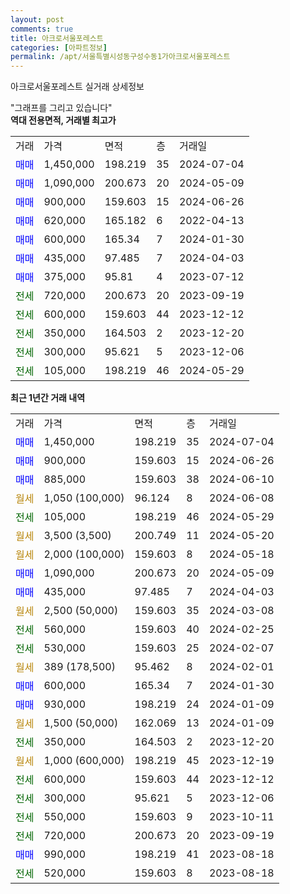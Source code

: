```yaml
---
layout: post
comments: true
title: 아크로서울포레스트
categories: [아파트정보]
permalink: /apt/서울특별시성동구성수동1가아크로서울포레스트
---
```


아크로서울포레스트 실거래 상세정보

<script type="text/javascript">
  google.charts.load('current', {'packages':['line', 'corechart']});
  google.charts.setOnLoadCallback(drawChart);

  function drawChart() {
    var data = new google.visualization.DataTable();
    data.addColumn('date', '거래일');
    data.addColumn('number', "매매");
    data.addColumn('number', "전세");
    data.addColumn('number', "전매");

    data.addRows([[new Date(Date.parse("2024-07-04")), 1450000, null, null], [new Date(Date.parse("2024-06-26")), 900000, null, null], [new Date(Date.parse("2024-06-10")), 885000, null, null], [new Date(Date.parse("2024-06-08")), null, null, null], [new Date(Date.parse("2024-05-29")), null, 105000, null], [new Date(Date.parse("2024-05-20")), null, null, null], [new Date(Date.parse("2024-05-18")), null, null, null], [new Date(Date.parse("2024-05-09")), 1090000, null, null], [new Date(Date.parse("2024-04-03")), 435000, null, null], [new Date(Date.parse("2024-03-08")), null, null, null], [new Date(Date.parse("2024-02-25")), null, 560000, null], [new Date(Date.parse("2024-02-07")), null, 530000, null], [new Date(Date.parse("2024-02-01")), null, null, null], [new Date(Date.parse("2024-01-30")), 600000, null, null], [new Date(Date.parse("2024-01-09")), 930000, null, null], [new Date(Date.parse("2024-01-09")), null, null, null], [new Date(Date.parse("2023-12-20")), null, 350000, null], [new Date(Date.parse("2023-12-19")), null, null, null], [new Date(Date.parse("2023-12-12")), null, 600000, null], [new Date(Date.parse("2023-12-06")), null, 300000, null], [new Date(Date.parse("2023-10-11")), null, 550000, null], [new Date(Date.parse("2023-09-19")), null, 720000, null], [new Date(Date.parse("2023-08-18")), 990000, null, null], [new Date(Date.parse("2023-08-18")), null, 520000, null]]);

    var options = {
      hAxis: {
        format: 'yyyy/MM/dd'
      },    
      lineWidth: 0,
      pointsVisible: true,    
      title: '최근 1년간 유형별 실거래가 분포',
      legend: { position: 'bottom' }
    };

    var formatter = new google.visualization.NumberFormat({pattern:'###,###'} );
    formatter.format(data, 1);
    formatter.format(data, 2);
    
    setTimeout(function() {
        var chart = new google.visualization.LineChart(document.getElementById('columnchart_material'));
        chart.draw(data, (options));
        document.getElementById('loading').style.display = 'none';
    }, 200);
  }
</script>


<div id="loading" style="z-index:20; display: block; margin-left: 0px">"그래프를 그리고 있습니다"</div>
<div id="columnchart_material" style="width: 95%; margin-left: 0px; display: block"></div>
<!-- contents start -->
<b>역대 전용면적, 거래별 최고가</b>
<table class="sortable">
    <tr>
      <td>거래</td>
      <td>가격</td>
      <td>면적</td>
      <td>층</td>
      <td>거래일</td>
    </tr>
        <tr>
          <td><a style="color: blue">매매</a></td>
          <td>1,450,000</td>
          <td>198.219</td>
          <td>35</td>
          <td>2024-07-04</td>
        </tr>            <tr>
          <td><a style="color: blue">매매</a></td>
          <td>1,090,000</td>
          <td>200.673</td>
          <td>20</td>
          <td>2024-05-09</td>
        </tr>            <tr>
          <td><a style="color: blue">매매</a></td>
          <td>900,000</td>
          <td>159.603</td>
          <td>15</td>
          <td>2024-06-26</td>
        </tr>            <tr>
          <td><a style="color: blue">매매</a></td>
          <td>620,000</td>
          <td>165.182</td>
          <td>6</td>
          <td>2022-04-13</td>
        </tr>            <tr>
          <td><a style="color: blue">매매</a></td>
          <td>600,000</td>
          <td>165.34</td>
          <td>7</td>
          <td>2024-01-30</td>
        </tr>            <tr>
          <td><a style="color: blue">매매</a></td>
          <td>435,000</td>
          <td>97.485</td>
          <td>7</td>
          <td>2024-04-03</td>
        </tr>            <tr>
          <td><a style="color: blue">매매</a></td>
          <td>375,000</td>
          <td>95.81</td>
          <td>4</td>
          <td>2023-07-12</td>
        </tr>        
        <tr>
              <td><a style="color: darkgreen">전세</a></td>
              <td>720,000</td>
              <td>200.673</td>
              <td>20</td>
              <td>2023-09-19</td>
            </tr>            <tr>
              <td><a style="color: darkgreen">전세</a></td>
              <td>600,000</td>
              <td>159.603</td>
              <td>44</td>
              <td>2023-12-12</td>
            </tr>            <tr>
              <td><a style="color: darkgreen">전세</a></td>
              <td>350,000</td>
              <td>164.503</td>
              <td>2</td>
              <td>2023-12-20</td>
            </tr>            <tr>
              <td><a style="color: darkgreen">전세</a></td>
              <td>300,000</td>
              <td>95.621</td>
              <td>5</td>
              <td>2023-12-06</td>
            </tr>            <tr>
              <td><a style="color: darkgreen">전세</a></td>
              <td>105,000</td>
              <td>198.219</td>
              <td>46</td>
              <td>2024-05-29</td>
            </tr>        
    
</table>

<b>최근 1년간 거래 내역</b>

<table class="sortable">
    <tr>
      <td>거래</td>
      <td>가격</td>
      <td>면적</td>
      <td>층</td>
      <td>거래일</td>
    </tr>
    <tr>
      <td><a style="color: blue">매매</a></td>
      <td>1,450,000</td>
      <td>198.219</td>
      <td>35</td>
      <td>2024-07-04</td>
    </tr>          <tr>
      <td><a style="color: blue">매매</a></td>
      <td>900,000</td>
      <td>159.603</td>
      <td>15</td>
      <td>2024-06-26</td>
    </tr>          <tr>
      <td><a style="color: blue">매매</a></td>
      <td>885,000</td>
      <td>159.603</td>
      <td>38</td>
      <td>2024-06-10</td>
    </tr>          <tr>
      <td><a style="color: darkgoldenrod">월세</a></td>
      <td>1,050 (100,000)</td>
      <td>96.124</td>
      <td>8</td>
      <td>2024-06-08</td>
    </tr>          <tr>
      <td><a style="color: darkgreen">전세</a></td>
      <td>105,000</td>
      <td>198.219</td>
      <td>46</td>
      <td>2024-05-29</td>
    </tr>          <tr>
      <td><a style="color: darkgoldenrod">월세</a></td>
      <td>3,500 (3,500)</td>
      <td>200.749</td>
      <td>11</td>
      <td>2024-05-20</td>
    </tr>          <tr>
      <td><a style="color: darkgoldenrod">월세</a></td>
      <td>2,000 (100,000)</td>
      <td>159.603</td>
      <td>8</td>
      <td>2024-05-18</td>
    </tr>          <tr>
      <td><a style="color: blue">매매</a></td>
      <td>1,090,000</td>
      <td>200.673</td>
      <td>20</td>
      <td>2024-05-09</td>
    </tr>          <tr>
      <td><a style="color: blue">매매</a></td>
      <td>435,000</td>
      <td>97.485</td>
      <td>7</td>
      <td>2024-04-03</td>
    </tr>          <tr>
      <td><a style="color: darkgoldenrod">월세</a></td>
      <td>2,500 (50,000)</td>
      <td>159.603</td>
      <td>35</td>
      <td>2024-03-08</td>
    </tr>          <tr>
      <td><a style="color: darkgreen">전세</a></td>
      <td>560,000</td>
      <td>159.603</td>
      <td>40</td>
      <td>2024-02-25</td>
    </tr>          <tr>
      <td><a style="color: darkgreen">전세</a></td>
      <td>530,000</td>
      <td>159.603</td>
      <td>25</td>
      <td>2024-02-07</td>
    </tr>          <tr>
      <td><a style="color: darkgoldenrod">월세</a></td>
      <td>389 (178,500)</td>
      <td>95.462</td>
      <td>8</td>
      <td>2024-02-01</td>
    </tr>          <tr>
      <td><a style="color: blue">매매</a></td>
      <td>600,000</td>
      <td>165.34</td>
      <td>7</td>
      <td>2024-01-30</td>
    </tr>          <tr>
      <td><a style="color: blue">매매</a></td>
      <td>930,000</td>
      <td>198.219</td>
      <td>24</td>
      <td>2024-01-09</td>
    </tr>          <tr>
      <td><a style="color: darkgoldenrod">월세</a></td>
      <td>1,500 (50,000)</td>
      <td>162.069</td>
      <td>13</td>
      <td>2024-01-09</td>
    </tr>          <tr>
      <td><a style="color: darkgreen">전세</a></td>
      <td>350,000</td>
      <td>164.503</td>
      <td>2</td>
      <td>2023-12-20</td>
    </tr>          <tr>
      <td><a style="color: darkgoldenrod">월세</a></td>
      <td>1,000 (600,000)</td>
      <td>198.219</td>
      <td>45</td>
      <td>2023-12-19</td>
    </tr>          <tr>
      <td><a style="color: darkgreen">전세</a></td>
      <td>600,000</td>
      <td>159.603</td>
      <td>44</td>
      <td>2023-12-12</td>
    </tr>          <tr>
      <td><a style="color: darkgreen">전세</a></td>
      <td>300,000</td>
      <td>95.621</td>
      <td>5</td>
      <td>2023-12-06</td>
    </tr>          <tr>
      <td><a style="color: darkgreen">전세</a></td>
      <td>550,000</td>
      <td>159.603</td>
      <td>9</td>
      <td>2023-10-11</td>
    </tr>          <tr>
      <td><a style="color: darkgreen">전세</a></td>
      <td>720,000</td>
      <td>200.673</td>
      <td>20</td>
      <td>2023-09-19</td>
    </tr>          <tr>
      <td><a style="color: blue">매매</a></td>
      <td>990,000</td>
      <td>198.219</td>
      <td>41</td>
      <td>2023-08-18</td>
    </tr>          <tr>
      <td><a style="color: darkgreen">전세</a></td>
      <td>520,000</td>
      <td>159.603</td>
      <td>8</td>
      <td>2023-08-18</td>
    </tr>      </table>
<!-- contents end -->    

